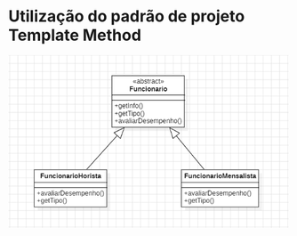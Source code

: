 # Utilização do padrão de projeto Template Method

![diagrama.png](src%2Fmain%2Fresources%2FDiagramaDeClasses%2Fdiagrama.png)